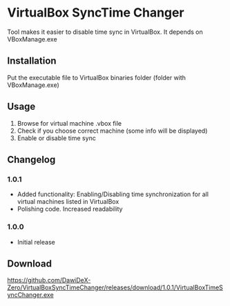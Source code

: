 # VirtualBox SyncTime Changer
Tool makes it easier to disable time sync in VirtualBox.
It depends on VBoxManage.exe

## Installation
Put the executable file to VirtualBox binaries folder (folder with VBoxManage.exe)

## Usage
1. Browse for virtual machine .vbox file
2. Check if you choose correct machine (some info will be displayed)
3. Enable or disable time sync

## Changelog
### 1.0.1
* Added functionality: Enabling/Disabling time synchronization for all virtual machines listed in VirtualBox
* Polishing code. Increased readability
### 1.0.0
* Initial release

## Download 
https://github.com/DawiDeX-Zero/VirtualBoxSyncTimeChanger/releases/download/1.0.1/VirtualBoxTimeSyncChanger.exe

